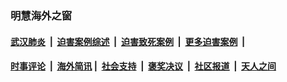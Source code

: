 
### 明慧海外之窗

####  [武汉肺炎](indexes/365.md?t=01121300) &nbsp;|&nbsp;  [迫害案例综述](indexes/328.md?t=01121300) &nbsp;|&nbsp; [迫害致死案例](indexes/277.md?t=01121300)  &nbsp;|&nbsp; [更多迫害案例](indexes/81.md?t=01121300)  &nbsp;|&nbsp; 
####  [时事评论](indexes/251.md?t=01121300) &nbsp;|&nbsp; [海外简讯](indexes/245.md?t=01121300)&nbsp;|&nbsp;  [社会支持](indexes/140.md?t=01121300) &nbsp;|&nbsp; [褒奖决议](indexes/282.md?t=01121300) &nbsp;|&nbsp; [社区报道](indexes/91.md?t=01121300)  &nbsp;|&nbsp; [天人之间](indexes/78.md?t=01121300) 

